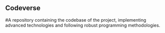 ## Codeverse
#A repository containing the codebase of the project, implementing advanced technologies and following robust programming methodologies.
  
            
           
       
